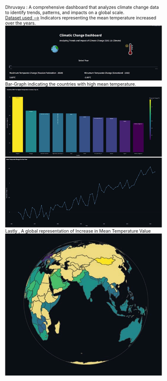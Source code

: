 Dhruvayu :  A comprehensive dashboard that analyzes climate change data to identify trends, patterns, and impacts on a global scale.        
[Dataset used -->](climate_change_indicators.csv)
Indicators representing the mean temperature increased over the years.
![Introductory Page](project_photos/Indicator.png)
Bar-Graph indicating the countries with high mean temperature.
![Country Wise BarGraph](project_photos/Bar_Graph.png)
![Year Wise LineChart](project_photos/Line_Chart.png)
Lastly , A global representation of Increase in Mean Temperature Value
![Globe Representation](project_photos/Global_Earth.png)






